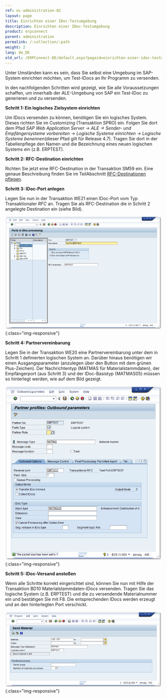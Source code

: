 ```yaml
---
ref: ec-administration-02
layout: page
title: Einrichten einer IDoc-Testumgebung
description: Einrichten einer IDoc-Testumgebung
product: erpconnect
parent: administration
permalink: /:collection/:path
weight: 2
lang: de_DE
old_url: /ERPConnect-DE/default.aspx?pageid=einrichten-einer-idoc-testumgebung
---
```


Unter Umständen kann es sein, dass Sie selbst eine Umgebung im SAP-System einrichten möchten, um Test-IDocs an Ihr Programm zu versenden.

In den nachfolgenden Schritten wird gezeigt, wie Sie alle Voraussetzungen schaffen, um innerhalb der ALE-Umgebung von SAP ein Test-IDoc zu generieren und zu versenden.

**Schritt 1: Ein logisches Zielsystem einrichten**

Um IDocs versenden zu können, benötigen Sie ein logisches System. Dieses richten Sie im Customizing (Transaktion SPRO) ein. Folgen Sie dort dem Pfad *SAP Web Application Server -> ALE -> Sender- und Empfängersysteme vorbereiten -> Logische Systeme einrichten -> Logische Systeme benennen*(dieser Pfad gilt für Release 4.7). Tragen Sie dort in der Tabellenpflege den Namen und die Bezeichnung eines neuen logischen Systems ein (z.B. ERPTEST).

**Schritt 2: RFC-Destination einrichten**

Richten Sie jetzt eine RFC-Destination in der Transaktion SM59 ein. Eine genaue Beschreibung finden Sie im TeilAbschnitt [RFC-Destinationen pflegen](./rfc-destinationen-pflegen).

**Schritt 3: IDoc-Port anlegen**

Legen Sie nun in der Transaktion WE21 einen IDoc-Port vom Typ Transaktionaler *RFC* an. Tragen Sie als RFC-Destination die in Schritt 2 angelegte Destination ein (siehe Bild).

![IDoc-Test-Environment_001](/img/content/IDoc-Test-Environment_001.png){:class="img-responsive"}

**Schritt 4: Partnervereinbarung**

Legen Sie in der Transaktion WE20 eine Partnervereinbarung unter dem in Schritt 1 definierten logischen System an. Darüber hinaus benötigen wir einen Ausgangsparameter (anzulegen über den Button mit dem grünen Plus-Zeichen). Der Nachrichtentyp (MATMAS für Materialstammdaten), der Empfängerport (aus Schritt 3) und der IDoc-Basistyp (MATMAS05) müssen so hinterlegt werden, wie auf dem Bild gezeigt.

![IDoc-Test-Environment_002](/img/content/IDoc-Test-Environment_002.png){:class="img-responsive"}

**Schritt 5: IDoc-Versand anstoßen**

Wenn alle Schritte korrekt eingerichtet sind, können Sie nun mit Hilfe der Transaktion BD10 Materialstammdaten-IDocs versenden. Tragen Sie das logische System (z.B. ERPTEST) und die zu versendende Materialnummer ein und bestätigen Sie mit F8. Die entsprechenden IDocs werden erzeugt und an den hinterlegten Port verschickt.

![IDoc-Test-Environment_003](/img/content/IDoc-Test-Environment_003.png){:class="img-responsive"}
